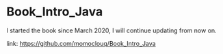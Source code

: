 # Book_Intro_Java
I started the book since March 2020, I will continue updating from now on.

link: https://github.com/momoclouq/Book_Intro_Java
